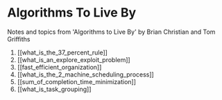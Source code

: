 # Algorithms To Live By

Notes and topics from 'Algorithms to Live By' by Brian Christian and Tom Griffiths

1. [[what_is_the_37_percent_rule]]
2. [[what_is_an_explore_exploit_problem]]
3. [[fast_efficient_organization]]
4. [[what_is_the_2_machine_scheduling_process]]
5. [[sum_of_completion_time_minimization]]
6. [[what_is_task_grouping]]